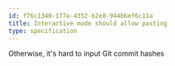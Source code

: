 ```yaml
---
id: f76c1340-177a-4352-b2e8-944b6ef6c11a
title: Interactive mode should allow pasting
type: specification
---
```


Otherwise, it's hard to input Git commit hashes
